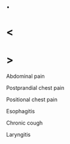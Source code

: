 # .

# <

# >

Abdominal pain

Postprandial chest pain

Positional chest pain

Esophagitis

Chronic cough

Laryngitis
